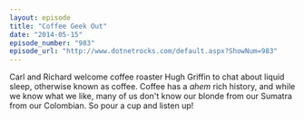 ```yaml
---
layout: episode
title: "Coffee Geek Out"
date: "2014-05-15"
episode_number: "983"
episode_url: "http://www.dotnetrocks.com/default.aspx?ShowNum=983"
---
```


Carl and Richard welcome coffee roaster Hugh Griffin to chat about liquid sleep, otherwise known as coffee. Coffee has a *ahem* rich history, and while we know what we like, many of us don't know our blonde from our Sumatra from our Colombian. So pour a cup and listen up!
